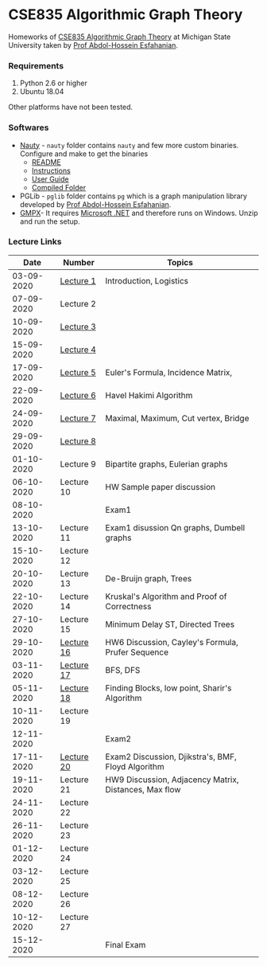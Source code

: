 # CSE835 Algorithmic Graph Theory

Homeworks of [CSE835 Algorithmic Graph Theory](http://www.cse.msu.edu/~cse835/) at Michigan State University taken by [Prof Abdol-Hossein Esfahanian](https://www.cse.msu.edu/~esfahani/).

### Requirements
1. Python 2.6 or higher
2. Ubuntu 18.04

Other platforms have not been tested.

### Softwares
- [Nauty](http://pallini.di.uniroma1.it/) - ```nauty``` folder contains ``nauty`` and few more custom binaries. Configure and make to get the binaries
  - [README](https://github.com/abhi1kumar/CSE835_Algorithmic_Graph_Theory/blob/master/nauty/README.md)
  - [Instructions](https://github.com/abhi1kumar/CSE835_Algorithmic_Graph_Theory/blob/master/nauty/doc/nauty_instructions.pdf)
  - [User Guide](https://pallini.di.uniroma1.it/Guide.html)
  - [Compiled Folder](http://www.cse.msu.edu/~cse835/cse835cn/nautyAHE.rar)
- PGLib - ```pglib``` folder contains ``pg`` which is a graph manipulation library developed by [Prof Abdol-Hossein Esfahanian](https://www.cse.msu.edu/~esfahani/).
- [GMPX](http://www.cse.msu.edu/~cse835/cse835cn/GMPX.zip)- It requires [Microsoft .NET](http://www.cse.msu.edu/~cse835/cse835cn/GDGA_Final_V1.1.zip) and therefore runs on Windows. Unzip and run the setup. 


### Lecture Links


 Date | Number |Topics
--------| -----| ----------
03-09-2020 |[Lecture 1](https://mediaspace.msu.edu/media/t/1_0v85c1kc)| Introduction, Logistics
07-09-2020 |Lecture 2 |
10-09-2020 |[Lecture 3](https://mediaspace.msu.edu/media/1_cv1vq0be)  | 
15-09-2020 |[Lecture 4](https://mediaspace.msu.edu/edit/1_eoygzri4)   | 
17-09-2020 |[Lecture 5](https://mediaspace.msu.edu/media/1_1giwv4hf)|  Euler's Formula, Incidence Matrix,
22-09-2020 |[Lecture 6](https://mediaspace.msu.edu/media/1_1giwv4hf)|  Havel Hakimi Algorithm
24-09-2020 |[Lecture 7](https://mediaspace.msu.edu/media/1_rkjmgevu)| Maximal, Maximum, Cut vertex, Bridge
29-09-2020 |[Lecture 8](https://mediaspace.msu.edu/edit/1_beh9od9v)| 
01-10-2020 |Lecture 9  |  Bipartite graphs, Eulerian graphs
06-10-2020 |Lecture 10  | HW Sample paper discussion
08-10-2020 | |Exam1  
13-10-2020 |Lecture 11 | Exam1 disussion Qn graphs, Dumbell graphs
15-10-2020 | Lecture 12 | 
20-10-2020 |Lecture 13 |  De-Bruijn graph, Trees
22-10-2020 |Lecture 14 | Kruskal's Algorithm and Proof of Correctness
27-10-2020 |Lecture 15 |  Minimum Delay ST, Directed Trees
29-10-2020 |[Lecture 16](https://mediaspace.msu.edu/media/1_u9juc6d9)| HW6 Discussion, Cayley's Formula, Prufer Sequence
03-11-2020 |[Lecture 17](https://mediaspace.msu.edu/media/1_zs8qqws5)| BFS, DFS
05-11-2020 |[Lecture 18](https://mediaspace.msu.edu/media/1_5fgb3iym)| Finding Blocks, low point, Sharir's Algorithm
10-11-2020 |Lecture 19| 
12-11-2020 | |Exam2  
17-11-2020 |[Lecture 20](https://mediaspace.msu.edu/media/1_1e377ury)| Exam2 Discussion, Djikstra's, BMF, Floyd Algorithm
19-11-2020 |Lecture 21 | HW9 Discussion, Adjacency Matrix, Distances, Max flow
24-11-2020 |Lecture 22 | 
26-11-2020 |Lecture 23 | 
01-12-2020 |Lecture 24 | 
03-12-2020 |Lecture 25 | 
08-12-2020 |Lecture 26 | 
10-12-2020 |Lecture 27 | 
15-12-2020 | |Final Exam 
